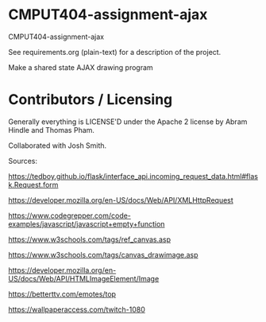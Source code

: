 CMPUT404-assignment-ajax
==============================

CMPUT404-assignment-ajax

See requirements.org (plain-text) for a description of the project.

Make a shared state AJAX drawing program

Contributors / Licensing
========================

Generally everything is LICENSE'D under the Apache 2 license by Abram Hindle and Thomas Pham.

Collaborated with Josh Smith.

Sources:

https://tedboy.github.io/flask/interface_api.incoming_request_data.html#flask.Request.form

https://developer.mozilla.org/en-US/docs/Web/API/XMLHttpRequest

https://www.codegrepper.com/code-examples/javascript/javascript+empty+function

https://www.w3schools.com/tags/ref_canvas.asp

https://www.w3schools.com/tags/canvas_drawimage.asp

https://developer.mozilla.org/en-US/docs/Web/API/HTMLImageElement/Image

https://betterttv.com/emotes/top

https://wallpaperaccess.com/twitch-1080
